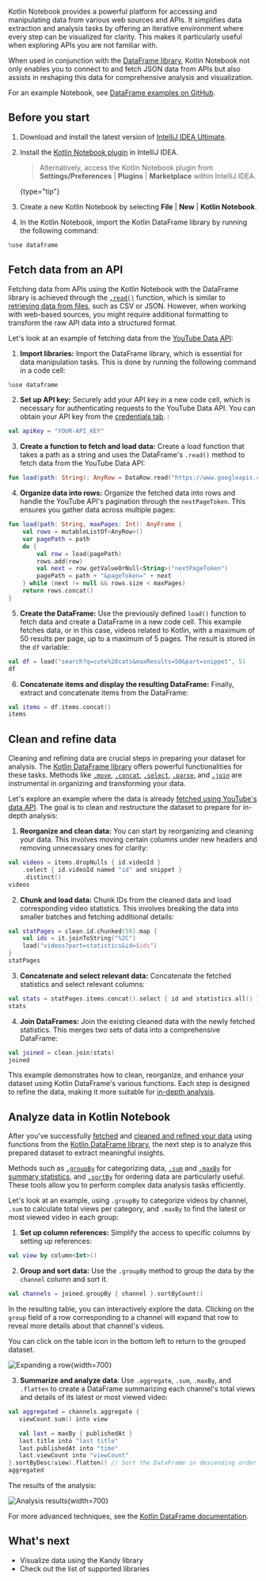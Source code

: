 [//]: # (title: Retrieve data from web sources and APIs)

Kotlin Notebook provides a powerful platform for accessing and manipulating data from various web sources and APIs.
It simplifies data extraction and analysis tasks by offering an iterative environment where every step can be visualized 
for clarity. This makes it particularly useful when exploring APIs you are not familiar with.

When used in conjunction with the [DataFrame library](https://kotlin.github.io/dataframe/gettingstarted.html), Kotlin Notebook not only enables you to connect to and fetch 
JSON data from APIs but also assists in reshaping this data for comprehensive analysis and visualization.

For an example Notebook, see [DataFrame examples on GitHub](https://github.com/Kotlin/dataframe/blob/master/examples/notebooks/youtube/Youtube.ipynb).

## Before you start

1. Download and install the latest version of [IntelliJ IDEA Ultimate](https://www.jetbrains.com/idea/download/?section=mac).
2. Install the [Kotlin Notebook plugin](https://plugins.jetbrains.com/plugin/16340-kotlin-notebook) in IntelliJ IDEA.

   > Alternatively, access the Kotlin Notebook plugin from **Settings/Preferences** | **Plugins** | **Marketplace** within IntelliJ IDEA.
   >
   {type="tip"}

3. Create a new Kotlin Notebook by selecting **File** | **New** | **Kotlin Notebook**.
4. In the Kotlin Notebook, import the Kotlin DataFrame library by running the following command:

```kotlin
%use dataframe
```

## Fetch data from an API

Fetching data from APIs using the Kotlin Notebook with the DataFrame library is achieved through the [`.read()`](https://kotlin.github.io/dataframe/read.html) 
function, which is similar to [retrieving data from files](data-analysis-work-with-data-sources.md#retrieve-data-from-a-file), such as CSV or JSON.
However, when working with web-based sources, you might require additional formatting to transform the raw API data into 
a structured format.

Let's look at an example of fetching data from the [YouTube Data API](https://console.cloud.google.com/apis/library/youtube.googleapis.com):

1. **Import libraries:** Import the DataFrame library, which is essential for data manipulation tasks.
This is done by running the following command in a code cell:

```kotlin
%use dataframe
```

2. **Set up API key:** Securely add your API key in a new code cell, which is necessary for authenticating requests to the YouTube Data API. 
You can obtain your API key from the [credentials tab](https://console.cloud.google.com/apis/credentials). :

```kotlin
val apiKey = "YOUR-API_KEY"
```

3. **Create a function to fetch and load data:** Create a load function that takes a path as a string and uses the DataFrame's `.read()` method to fetch data from the YouTube Data API:

```kotlin
fun load(path: String): AnyRow = DataRow.read("https://www.googleapis.com/youtube/v3/$path&key=$apiKey")
```

4. **Organize data into rows:** Organize the fetched data into rows and handle the YouTube API's pagination through the `nextPageToken`. 
This ensures you gather data across multiple pages:

```kotlin
fun load(path: String, maxPages: Int): AnyFrame {
    val rows = mutableListOf<AnyRow>()
    var pagePath = path
    do {
        val row = load(pagePath)
        rows.add(row)
        val next = row.getValueOrNull<String>("nextPageToken")
        pagePath = path + "&pageToken=" + next
    } while (next != null && rows.size < maxPages)
    return rows.concat()
}
```

5. **Create the DataFrame:** Use the previously defined `load()` function to fetch data and create a DataFrame in a new code cell. 
This example fetches data, or in this case, videos related to Kotlin, with a maximum of 50 results per page, up to a maximum of 5 pages. 
The result is stored in the `df` variable:

```kotlin
val df = load("search?q=cute%20cats&maxResults=50&part=snippet", 5)
df
```

6. **Concatenate items and display the resulting DataFrame:** Finally, extract and concatenate items from the DataFrame:

```kotlin
val items = df.items.concat()
items
```

## Clean and refine data

Cleaning and refining data are crucial steps in preparing your dataset for analysis. The [Kotlin DataFrame library](https://kotlin.github.io/dataframe/gettingstarted.html) 
offers powerful functionalities for these tasks. Methods like [`.move`](https://kotlin.github.io/dataframe/move.html), 
[`.concat`](https://kotlin.github.io/dataframe/concatdf.html), [`.select`](https://kotlin.github.io/dataframe/select.html), 
[`.parse`](https://kotlin.github.io/dataframe/parse.html), and [`.join`](https://kotlin.github.io/dataframe/join.html) 
are instrumental in organizing and transforming your data. 

Let's explore an example where the data is already [fetched using YouTube's data API](#fetch-data-from-an-api).
The goal is to clean and restructure the dataset to prepare for in-depth analysis:

1. **Reorganize and clean data:**
You can start by reorganizing and cleaning your data. This involves moving certain columns under new headers and removing 
unnecessary ones for clarity:

```kotlin
val videos = items.dropNulls { id.videoId }
    .select { id.videoId named "id" and snippet }
    .distinct()
videos
```

2. **Chunk and load data:**
Chunk IDs from the cleaned data and load corresponding video statistics. This involves breaking the data into smaller 
batches and fetching additional details:

```kotlin
val statPages = clean.id.chunked(50).map {
    val ids = it.joinToString("%2C")
    load("videos?part=statistics&id=$ids")
}
statPages
```

3. **Concatenate and select relevant data:**
Concatenate the fetched statistics and select relevant columns:

```kotlin
val stats = statPages.items.concat().select { id and statistics.all() }.parse()
stats
```

4. **Join DataFrames:**
Join the existing cleaned data with the newly fetched statistics. This merges two sets of data into a comprehensive DataFrame:

```kotlin
val joined = clean.join(stats)
joined
```

This example demonstrates how to clean, reorganize, and enhance your dataset using Kotlin DataFrame's various functions. 
Each step is designed to refine the data, making it more suitable for [in-depth analysis](#analyze-data-in-kotlin-notebook).

## Analyze data in Kotlin Notebook

After you've successfully [fetched](#fetch-data-from-an-api) and [cleaned and refined your data](#clean-and-refine-data) 
using functions from the [Kotlin DataFrame library](https://kotlin.github.io/dataframe/gettingstarted.html), the next step 
is to analyze this prepared dataset to extract meaningful insights.

Methods such as [`.groupBy`](https://kotlin.github.io/dataframe/groupby.html) for categorizing data, 
[`.sum`](https://kotlin.github.io/dataframe/sum.html) and [`.maxBy`](https://kotlin.github.io/dataframe/maxby.html) for 
[summary statistics](https://kotlin.github.io/dataframe/summarystatistics.html), and [`.sortBy`](https://kotlin.github.io/dataframe/sortby.html) for ordering data are particularly useful. 
These tools allow you to perform complex data analysis tasks efficiently. 

Let's look at an example, using `.groupBy` to categorize videos by channel, `.sum` to calculate total views per category, 
and `.maxBy` to find the latest or most viewed video in each group:

1. **Set up column references:** Simplify the access to specific columns by setting up references:

```kotlin
val view by column<Int>()
```

2. **Group and sort data:** Use the `.groupBy` method to group the data by the `channel` column and sort it. 

```kotlin
val channels = joined.groupBy { channel }.sortByCount()
```

In the resulting table, you can interactively explore the data. Clicking on the `group` field 
of a row corresponding to a channel will expand that row to reveal more details about that channel's videos.

You can click on the table icon in the bottom left to return to the grouped dataset.

![Expanding a row](results-of-expanding-group-data-analysis.png){width=700}

3. **Summarize and analyze data**: Use `.aggregate`, `.sum`, `.maxBy`, and `.flatten` to create a DataFrame summarizing each 
channel's total views and details of its latest or most viewed video:

```kotlin
val aggregated = channels.aggregate {
   viewCount.sum() into view

   val last = maxBy { publishedAt }
   last.title into "last title"
   last.publishedAt into "time"
   last.viewCount into "viewCount"
}.sortByDesc(view).flatten() // Sort the DataFrame in descending order by view count and transform it into a flat structure.
aggregated
```

The results of the analysis:

![Analysis results](kotlin-analysis.png){width=700}

For more advanced techniques, see the [Kotlin DataFrame documentation](https://kotlin.github.io/dataframe/gettingstarted.html).

## What's next

* Visualize data using the Kandy library
* Check out the list of supported libraries